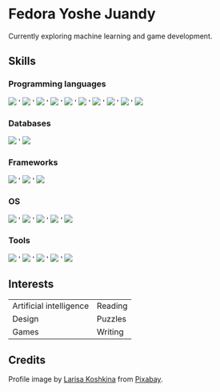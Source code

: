 # Fedora Yoshe Juandy

Currently exploring machine learning and game development.

## Skills

### Programming languages

![](https://img.shields.io/badge/C-informational?style=flat&logo=C&logoColor=white&color=283593)
'
![](https://img.shields.io/badge/C%23-informational?style=flat&logo=C%23&logoColor=white&color=280068)
'
![](https://img.shields.io/badge/C++-informational?style=flat&logo=C%2B%2B&logoColor=white&color=044f88)
'
![](https://img.shields.io/badge/CSS3-informational?style=flat&logo=CSS3&logoColor=white&color=264de4)
'
![](https://img.shields.io/badge/HTML5-informational?style=flat&logo=HTML5&logoColor=white&color=e34f26)
'
![](https://img.shields.io/badge/Java-informational?style=flat&logo=Java&logoColor=white&color=ed8b00)
'
![](https://img.shields.io/badge/JavaScript-informational?style=flat&logo=JavaScript&logoColor=black&color=f7df1e)
'
![](https://img.shields.io/badge/PHP-informational?style=flat&logo=PHP&logoColor=white&color=4f5b93)
'
![](https://img.shields.io/badge/Python-informational?style=flat&logo=Python&logoColor=white&color=4584b6)
'
![](https://img.shields.io/badge/SASS-informational?style=flat&logo=SASS&logoColor=white&color=c69)

### Databases

![](https://img.shields.io/badge/Oracle_SQL-informational?style=flat&logo=Oracle&logoColor=white&color=ff0000)
'
![](https://img.shields.io/badge/MySQL-informational?style=flat&logo=MySQL&logoColor=white&color=00758f)

### Frameworks

![](https://img.shields.io/badge/FastAPI-informational?style=flat&logo=fastapi&logoColor=white&color=00a3cc)
'
![](https://img.shields.io/badge/Flask-informational?style=flat&logo=Flask&logoColor=black&color=ffffff)
'
![](https://img.shields.io/badge/Laravel-informational?style=flat&logo=Laravel&logoColor=white&color=f55247)

### OS

![](https://img.shields.io/badge/Android-informational?style=flat&logo=Android&logoColor=white&color=a4c639)
'
![](https://img.shields.io/badge/iOS-informational?style=flat&logo=iOS&logoColor=white&color=A2AAAD)
'
![](https://img.shields.io/badge/Linux-informational?style=flat&logo=Linux&logoColor=white&color=333333)
'
![](https://img.shields.io/badge/Mac-informational?style=flat&logo=Apple&logoColor=white&color=A2AAAD)
'
![](https://img.shields.io/badge/Windows-informational?style=flat&logo=Windows&logoColor=white&color=0078d7)

### Tools

![](https://img.shields.io/badge/Android_Studio-informational?style=flat&logo=Android-Studio&logoColor=white&color=a4c639)
'
![](https://img.shields.io/badge/NetBeans-informational?style=flat&logo=Apache-NetBeans-IDE&logoColor=white&color=1b6ac6)
'
![](https://img.shields.io/badge/Unity-informational?style=flat&logo=Unity&logoColor=white&color=626262)
'
![](https://img.shields.io/badge/VS_Code-informational?style=flat&logo=Visual-Studio-Code&logoColor=white&color=0078d7)
'
![](https://img.shields.io/badge/Figma-informational?style=flat&logo=Figma&logoColor=white&color=f24e1e)

## Interests

<div>
    <table>
        <tr>
            <td>Artificial intelligence</td>
            <td>Reading</td>
        </tr>
        <tr>
            <td>Design</td>
            <td>Puzzles</td>
        </tr>
        <tr>
            <td>Games</td>
            <td>Writing</td>
        </tr>
    </table>
</div>

## Credits

Profile image by <a href="https://pixabay.com/users/larisa-k-1107275/?utm_source=link-attribution&amp;utm_medium=referral&amp;utm_campaign=image&amp;utm_content=2702381">Larisa Koshkina</a> from <a href="https://pixabay.com//?utm_source=link-attribution&amp;utm_medium=referral&amp;utm_campaign=image&amp;utm_content=2702381">Pixabay</a>.

